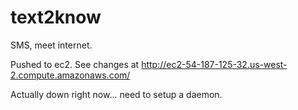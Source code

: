 text2know	
=========

SMS, meet internet.

Pushed to ec2. See changes at http://ec2-54-187-125-32.us-west-2.compute.amazonaws.com/

Actually down right now... need to setup a daemon.
